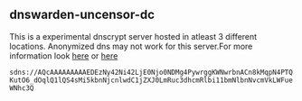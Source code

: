 ## dnswarden-uncensor-dc

This is a experimental dnscrypt server hosted in atleast 3 different locations. Anonymized dns may not work for this server.For more information look [here](https://github.com/bhanupratapys/dnswarden) or [here](https://dnswarden.com)


`sdns://AQcAAAAAAAAAEDEzNy42Ni42LjE0Njo0NDMg4PywrggKWNwrbnACn8kMqpN4PTQKutO6_dOqlQ1lQS4sMi5kbnNjcnlwdC1jZXJ0LmRuc3dhcmRlbi11bmNlbnNvcmVkLWFueWNhc3Q`
